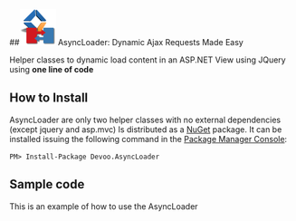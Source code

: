 ##![Icon](https://raw.githubusercontent.com/Devoo/AsyncLoader/master/Build/AsyncLogo.small.png) AsyncLoader: Dynamic Ajax Requests Made Easy

Helper classes to dynamic load content in an ASP.NET View using JQuery using **one line of code**

## How to Install
AsyncLoader are only two helper classes with no external dependencies (except jquery and asp.mvc)
Is distributed as a [NuGet](https://nuget.org/packages/Devoo.AsyncLoader) package.
It can be installed issuing the following command in the [Package Manager Console](http://docs.nuget.org/docs/start-here/using-the-package-manager-console):

	PM> Install-Package Devoo.AsyncLoader

## Sample code

This is an example of how to use the AsyncLoader
